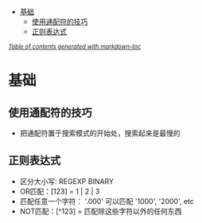 - [基础](#basic)
  * [使用通配符的技巧](#useLIKE)
  * [正则表达式](#reg)

<small><i><a href='http://ecotrust-canada.github.io/markdown-toc/'>Table of contents generated with markdown-toc</a></i></small>

<a name="basic"></a>
# 基础
<a name="useLIKE"></a>
## 使用通配符的技巧
* 把通配符置于搜索模式的开始处，搜索起来是最慢的
<a name="reg"></a>
## 正则表达式
* 区分大小写: REGEXP BINARY
* OR匹配：[123] = 1 | 2 | 3
* 匹配任意一个字符： '.000' 可以匹配 '1000', '2000', etc
* NOT匹配：[^123] = 匹配除这些字符以外的任何东西
